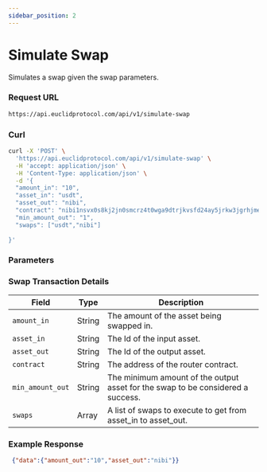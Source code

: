 ```yaml
---
sidebar_position: 2
---
```


# Simulate Swap

Simulates a swap given the swap parameters.

### Request URL
 
```bash
https://api.euclidprotocol.com/api/v1/simulate-swap
```
### Curl
```bash
curl -X 'POST' \
  'https://api.euclidprotocol.com/api/v1/simulate-swap' \
  -H 'accept: application/json' \
  -H 'Content-Type: application/json' \
  -d '{
  "amount_in": "10",
  "asset_in": "usdt",
  "asset_out": "nibi",
  "contract": "nibi1nsvx0s8kj2jn0smcrz4t0wga9dtrjkvsfd24ay5jrkw3jgrhjmeq8suvmz",
  "min_amount_out": "1",
  "swaps": ["usdt","nibi"]
  
}'
```
### Parameters

### Swap Transaction Details

| Field            | Type    | Description                                          |
|------------------|---------|------------------------------------------------------|
| `amount_in`      | String  | The amount of the asset being swapped in.              |
| `asset_in`       | String  | The Id of the input asset.                   |
| `asset_out`      | String  | The Id of the output asset.                  |
| `contract`       | String  | The address of the router contract.              |
| `min_amount_out` | String  | The minimum amount of the output asset for the swap to be considered a success.     |
| `swaps`          | Array   | A list of swaps to execute to get from asset_in to asset_out.|

### Example Response

```json
 {"data":{"amount_out":"10","asset_out":"nibi"}}
```